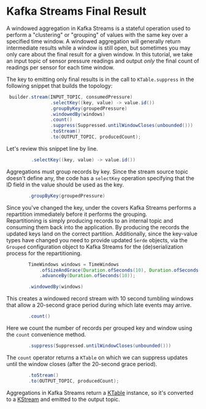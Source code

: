 # Kafka Streams Final Result

A windowed aggregation in Kafka Streams is a stateful operation used to perform a "clustering" or "grouping" of values with
the same key over a specified time window. A windowed aggregation will generally return intermediate results while a window is still
open, but sometimes you may only care about the final result for a given window. In this tutorial, we take an input topic of
sensor pressure readings and output _only_ the final count of readings per sensor for each time window.

The key to emitting only final results is in the call to `KTable.suppress` in the following snippet that builds the topology:
``` java annotate
 builder.stream(INPUT_TOPIC, consumedPressure)
                .selectKey((key, value) -> value.id())
                .groupByKey(groupedPressure)
                .windowedBy(windows)
                .count()
                .suppress(Suppressed.untilWindowCloses(unbounded()))
                .toStream()
                .to(OUTPUT_TOPIC, producedCount);
```

Let's review this snippet line by line.

``` java
         .selectKey((key, value) -> value.id())
```

Aggregations must group records by key.  Since the stream source topic doesn't define any, the code has a `selectKey` operation specifying that the ID field in the value should be used as the key.

``` java
        .groupByKey(groupedPressure)
```

Since you've changed the key, under the covers Kafka Streams performs a repartition immediately before it performs the grouping.  
Repartitioning is simply producing records to an internal topic and consuming them back into the application.   By producing the records the updated keys land on
the correct partition. Additionally, since the key-value types have changed you need to provide updated `Serde` objects, via the `Grouped` configuration object
to Kafka Streams for the (de)serialization process for the repartitioning.

``` java
        TimeWindows windows = TimeWindows
            .ofSizeAndGrace(Duration.ofSeconds(10), Duration.ofSeconds(20))
            .advanceBy(Duration.ofSeconds(10));
```

``` java
        .windowedBy(windows)
```
This creates a windowed record stream with 10 second tumbling windows that allow a 20-second grace period during which late events may arrive.

``` java
        .count()
```

Here we count the number of records per grouped key and window using the `count` convenience method.

``` java
        .suppress(Suppressed.untilWindowCloses(unbounded()))
```

The `count` operator returns a `KTable` on which we can suppress updates until the window closes (after the 20-second grace period).


``` java
        .toStream()
        .to(OUTPUT_TOPIC, producedCount);
```
Aggregations in Kafka Streams return a [KTable](https://javadoc.io/static/org.apache.kafka/kafka-streams/3.6.0/org/apache/kafka/streams/kstream/KTable.html) instance, so it's converted to a [KStream](https://javadoc.io/static/org.apache.kafka/kafka-streams/3.6.0/org/apache/kafka/streams/kstream/KStream.html) and emitted to the output topic.
